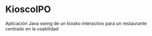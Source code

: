 # KioscoIPO
Aplicación Java swing de un kiosko interactivo para un restaurante centrado en la usabilidad
